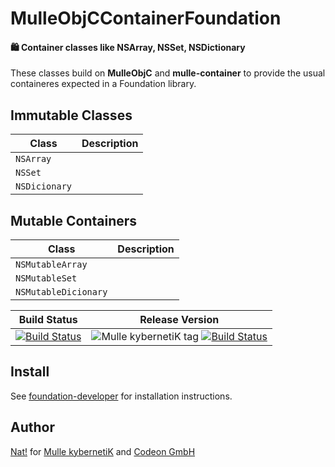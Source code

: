 # MulleObjCContainerFoundation

#### 🛍 Container classes like NSArray, NSSet, NSDictionary

These classes build on **MulleObjC** and **mulle-container** to provide the
usual containeres expected in a Foundation library.

## Immutable Classes

Class         | Description
--------------|----------------
`NSArray`     |
`NSSet`       |
`NSDicionary` |


## Mutable Containers

Class                | Description
---------------------|----------------
`NSMutableArray`     |
`NSMutableSet`       |
`NSMutableDicionary` |




Build Status | Release Version
-------------|-----------------------------------
[![Build Status](https://travis-ci.org/MulleFoundation/MulleObjCContainerFoundation.svg?branch=release)](https://travis-ci.org/MulleFoundation/MulleObjCContainerFoundation) | ![Mulle kybernetiK tag](https://img.shields.io/github/tag/MulleFoundation/MulleObjCContainerFoundation.svg) [![Build Status](https://travis-ci.org/MulleFoundation/MulleObjCContainerFoundation.svg?branch=release)](https://travis-ci.org/MulleFoundation/MulleObjCContainerFoundation)


## Install

See [foundation-developer](//github.com//foundation-developer) for
installation instructions.


## Author

[Nat!](//www.mulle-kybernetik.com/weblog) for
[Mulle kybernetiK](//www.mulle-kybernetik.com) and
[Codeon GmbH](//www.codeon.de)
